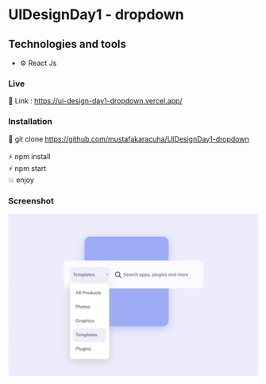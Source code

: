 # UIDesignDay1 - dropdown

## Technologies and tools

- ⚙️ React Js 


### Live

🔗 Link : https://ui-design-day1-dropdown.vercel.app/

### Installation

🔗 git clone https://github.com/mustafakaracuha/UIDesignDay1-dropdown
<br/>
<br/>
⚡️  npm install <br/>
⚡️  npm start <br/>
💥 enjoy 

### Screenshot

<img align="center" width="800" width="800"  src="https://github.com/mustafakaracuha/UIDesignDay1-dropdown/blob/master/src/assets/img/screenshot.png" alt="muskaracuha" />
